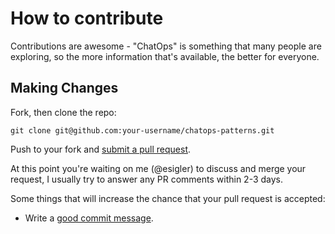 # How to contribute

Contributions are awesome - "ChatOps" is something that many people are exploring,
so the more information that's available, the better for everyone.

## Making Changes

Fork, then clone the repo:

    git clone git@github.com:your-username/chatops-patterns.git

Push to your fork and [submit a pull request][pr].

[pr]: https://github.com/esigler/chatops-patterns/compare/

At this point you're waiting on me (@esigler) to discuss and merge your request,
I usually try to answer any PR comments within 2-3 days.

Some things that will increase the chance that your pull request is accepted:

* Write a [good commit message][commit].

[commit]: http://tbaggery.com/2008/04/19/a-note-about-git-commit-messages.html
